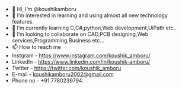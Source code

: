 - 👋 Hi, I’m @koushikamboru
- 👀 I’m interested in learning and using almost all new technology features.
- 🌱 I’m currently learning C,C#,python,Web development,UiPath etc..
- 💞️ I’m looking to collaborate on CAD,PCB designing,Web services,Programming,Business  etc...
- 📫 How to reach me
- Instgram - https://www.instagram.com/koushik_amboru/
- LinkedIn - https://www.linkedin.com/in/koushik-amboru/
- Twitter  - https://twitter.com/koushik_amboru
- E-mail   - koushikamboru2002@gmail.com
- Phone no - +91 7780239794.

